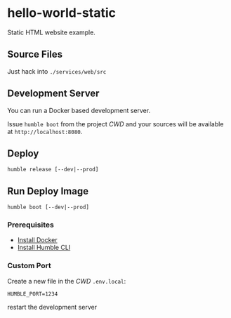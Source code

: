 # hello-world-static

Static HTML website example.

## Source Files

Just hack into `./services/web/src`

## Development Server

You can run a Docker based development server.  

Issue `humble boot` from the project _CWD_ and your sources will be available at `http://localhost:8080`.

## Deploy

```
humble release [--dev|--prod]
```

## Run Deploy Image

```
humble boot [--dev|--prod]
```

### Prerequisites

- [Install Docker](https://www.docker.com/)
- [Install Humble CLI](https://github.com/marcopeg/humble-cli)

### Custom Port

Create a new file in the _CWD_ `.env.local`:

	HUMBLE_PORT=1234

restart the development server
